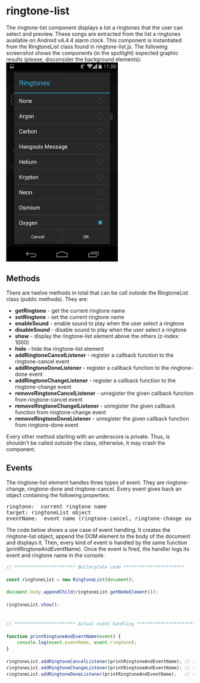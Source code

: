 # ringtone-list
The ringtone-list component displays a list a ringtones that the user can select and preview. These songs are extracted from the list a ringtones available on Android v4.4.4 alarm clock. This component is instantiated from the RingtoneList class found in ringtone-list.js. The following screenshot shows the components (in the spotlight) expected graphic results (please, disconsider the background elements):
<br>
<img src="./screenshot/ringtone-list-screenshot.png" alt="ringtone list screenshot" width="300px">

## Methods
There are twelve methods in total that can be call outside the RingtoneList class (public methods). They are:
* **getRingtone** - get the current ringtone name
* **setRingtone** - set the current ringtone name
* **enableSound** - enable sound to play when the user select a ringtone
* **disableSound** - disable sound to play when the user select a ringtone
* **show** - display the ringtone-list element above the others (z-index: 1000)
* **hide** - hide the ringtone-list element
* **addRingtoneCancelListener** - register a callback function to the ringtone-cancel event
* **addRingtoneDoneListener** - register a callback function to the ringtone-done event
* **addRingtoneChangeListener** - register a callback function to the ringtone-change event
* **removeRingtoneCancelListener** - unregister the given callback function from ringtone-cancel event
* **removeRingtoneChangelListener** - unregister the given callback function from ringtone-change event
* **removeRingtoneDoneListener** - unregister the given callback function from ringtone-done event

Every other method starting with an underscore is private. Thus, is shouldn't be called
outside the class, otherwise, it may crash the component.

## Events
The ringtone-list element handles three types of event. They are ringtone-change, ringtone-done and ringtone-cancel.
Every event gives back an object containing the following properties:<br>
<pre>
ringtone:  current ringtone name
target: ringtoneList object
eventName:  event name (ringtone-cancel, ringtone-change ou ringtone-done)
</pre>

The code below shows a use case of event handling. It creates the ringtone-list object, append the DOM element to the body of the document and displays it. Then, every kind of event is handled by the same function (printRingtoneAndEventName). Once the event is fired,
the handler logs its event and ringtone name in the console.
```javascript
// *********************** Boilerplate code ***********************

const ringtoneList = new RingtoneList(document);

document.body.appendChild(ringtoneList.getNodeElement());

ringtoneList.show();


// *********************** Actual event handling ***********************

function printRingtoneAndEventName(event) {
    console.log(event.eventName, event.ringtone);
}

ringtoneList.addRingtoneCancelListener(printRingtoneAndEventName); // ringtone-cancel
ringtoneList.addRingtoneChangeListener(printRingtoneAndEventName); // ringtone-change
ringtoneList.addRingtoneDoneListener(printRingtoneAndEventName);   // ringtone-done
```